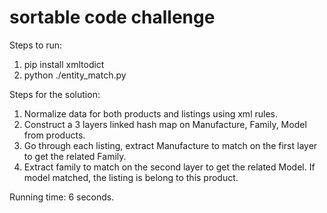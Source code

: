 # sortable code challenge
Steps to run:
1. pip install xmltodict
2. python ./entity_match.py

Steps for the solution:
1. Normalize data for both products and listings using xml rules.
2. Construct a 3 layers linked hash map on Manufacture, Family, Model from products.
3. Go through each listing, extract Manufacture to match on the first layer to get the related Family.
4. Extract family to match on the second layer to get the related Model.
   If model matched, the listing is belong to this product.
   
Running time: 6 seconds.

